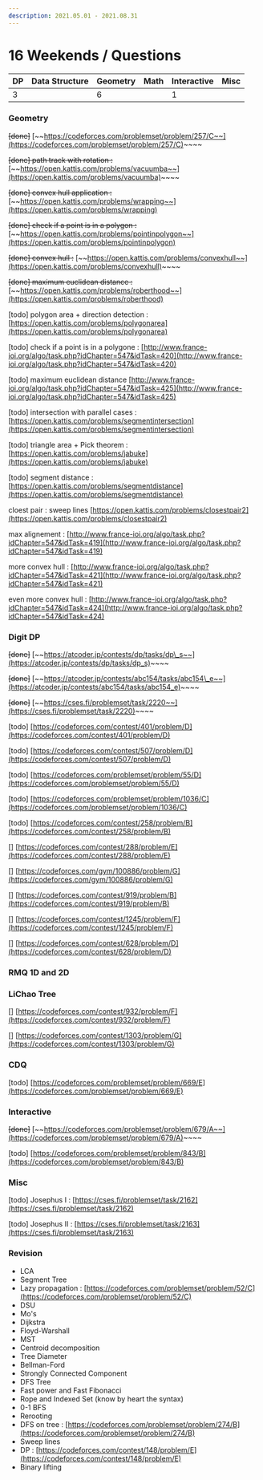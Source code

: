 ```yaml
---
description: 2021.05.01 - 2021.08.31
---
```


# 16 Weekends / Questions

| DP | Data Structure | Geometry | Math | Interactive | Misc |
| :--- | :--- | :--- | :--- | :--- | :--- |
| 3 |  | 6 |  | 1 |  |

### Geometry

~~\[done\]~~ [~~https://codeforces.com/problemset/problem/257/C~~](https://codeforces.com/problemset/problem/257/C)~~~~

~~\[done\] path track with rotation :~~ [~~https://open.kattis.com/problems/vacuumba~~](https://open.kattis.com/problems/vacuumba)~~~~

~~\[done\] convex hull application :~~ [~~https://open.kattis.com/problems/wrapping~~](https://open.kattis.com/problems/wrapping)

~~\[done\] check if a point is in a polygon :~~ [~~https://open.kattis.com/problems/pointinpolygon~~](https://open.kattis.com/problems/pointinpolygon)

~~\[done\] convex hull :~~ [~~https://open.kattis.com/problems/convexhull~~](https://open.kattis.com/problems/convexhull)~~~~

~~\[done\] maximum euclidean distance :~~ [~~https://open.kattis.com/problems/roberthood~~](https://open.kattis.com/problems/roberthood)

\[todo\] polygon area + direction detection : [https://open.kattis.com/problems/polygonarea](https://open.kattis.com/problems/polygonarea)

\[todo\] check if a point is in a polygone : [http://www.france-ioi.org/algo/task.php?idChapter=547&idTask=420](http://www.france-ioi.org/algo/task.php?idChapter=547&idTask=420)

\[todo\] maximum euclidean distance [http://www.france-ioi.org/algo/task.php?idChapter=547&idTask=425](http://www.france-ioi.org/algo/task.php?idChapter=547&idTask=425)

\[todo\] intersection with parallel cases : [https://open.kattis.com/problems/segmentintersection](https://open.kattis.com/problems/segmentintersection)

\[todo\] triangle area + Pick theorem : [https://open.kattis.com/problems/jabuke](https://open.kattis.com/problems/jabuke)

\[todo\] segment distance : [https://open.kattis.com/problems/segmentdistance](https://open.kattis.com/problems/segmentdistance)

cloest pair : sweep lines [https://open.kattis.com/problems/closestpair2](https://open.kattis.com/problems/closestpair2)

max alignement : [http://www.france-ioi.org/algo/task.php?idChapter=547&idTask=419](http://www.france-ioi.org/algo/task.php?idChapter=547&idTask=419)

more convex hull : [http://www.france-ioi.org/algo/task.php?idChapter=547&idTask=421](http://www.france-ioi.org/algo/task.php?idChapter=547&idTask=421)

even more convex hull : [http://www.france-ioi.org/algo/task.php?idChapter=547&idTask=424](http://www.france-ioi.org/algo/task.php?idChapter=547&idTask=424)

### Digit DP

~~\[done\]~~ [~~https://atcoder.jp/contests/dp/tasks/dp\_s~~](https://atcoder.jp/contests/dp/tasks/dp_s)~~~~

~~\[done\]~~ [~~https://atcoder.jp/contests/abc154/tasks/abc154\_e~~](https://atcoder.jp/contests/abc154/tasks/abc154_e)~~~~

~~\[done\]~~ [~~https://cses.fi/problemset/task/2220~~](https://cses.fi/problemset/task/2220)~~~~

\[todo\] [https://codeforces.com/contest/401/problem/D](https://codeforces.com/contest/401/problem/D)

\[todo\] [https://codeforces.com/contest/507/problem/D](https://codeforces.com/contest/507/problem/D)

\[todo\] [https://codeforces.com/problemset/problem/55/D](https://codeforces.com/problemset/problem/55/D)

\[todo\] [https://codeforces.com/problemset/problem/1036/C](https://codeforces.com/problemset/problem/1036/C)

\[todo\] [https://codeforces.com/contest/258/problem/B](https://codeforces.com/contest/258/problem/B)

\[\] [https://codeforces.com/contest/288/problem/E](https://codeforces.com/contest/288/problem/E)

\[\] [https://codeforces.com/gym/100886/problem/G](https://codeforces.com/gym/100886/problem/G)

\[\] [https://codeforces.com/contest/919/problem/B](https://codeforces.com/contest/919/problem/B)

\[\] [https://codeforces.com/contest/1245/problem/F](https://codeforces.com/contest/1245/problem/F)

\[\] [https://codeforces.com/contest/628/problem/D](https://codeforces.com/contest/628/problem/D)

### RMQ 1D and 2D



### LiChao Tree

\[\] [https://codeforces.com/contest/932/problem/F](https://codeforces.com/contest/932/problem/F)

\[\] [https://codeforces.com/contest/1303/problem/G](https://codeforces.com/contest/1303/problem/G)

### CDQ

\[todo\] [https://codeforces.com/problemset/problem/669/E](https://codeforces.com/problemset/problem/669/E)

### Interactive

~~\[done\]~~ [~~https://codeforces.com/problemset/problem/679/A~~](https://codeforces.com/problemset/problem/679/A)~~~~

\[todo\] [https://codeforces.com/problemset/problem/843/B](https://codeforces.com/problemset/problem/843/B)

### Misc

\[todo\] Josephus I : [https://cses.fi/problemset/task/2162](https://cses.fi/problemset/task/2162)

\[todo\] Josephus II : [https://cses.fi/problemset/task/2163](https://cses.fi/problemset/task/2163)

### Revision

* LCA
* Segment Tree
* Lazy propagation : [https://codeforces.com/problemset/problem/52/C](https://codeforces.com/problemset/problem/52/C)
* DSU
* Mo's
* Dijkstra
* Floyd-Warshall
* MST
* Centroid decomposition
* Tree Diameter
* Bellman-Ford
* Strongly Connected Component
* DFS Tree
* Fast power and Fast Fibonacci
* Rope and Indexed Set \(know by heart the syntax\)
* 0-1 BFS
* Rerooting
* DFS on tree : [https://codeforces.com/problemset/problem/274/B](https://codeforces.com/problemset/problem/274/B)
* Sweep lines
* DP : [https://codeforces.com/contest/148/problem/E](https://codeforces.com/contest/148/problem/E)
* Binary lifting



